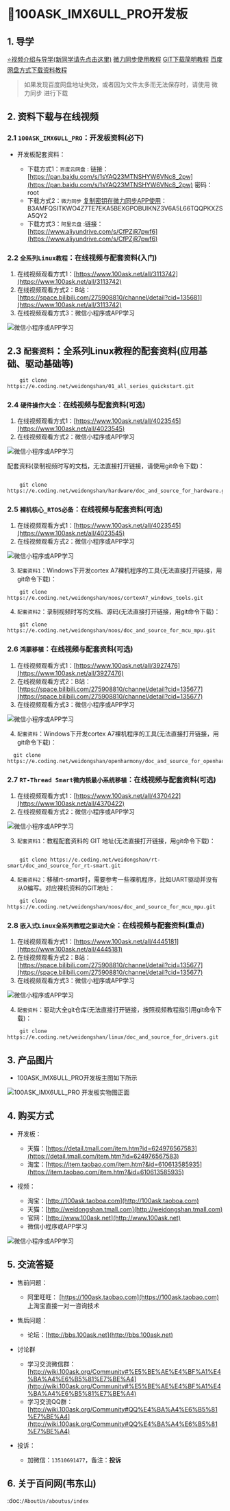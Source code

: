 # 🎫100ASK_IMX6ULL_PRO开发板

## 1. 导学

[⭐视频介绍与导学(新同学请先点击这里)](https://www.bilibili.com/video/BV1oz4y1C7jK)
[微力同步使用教程](https://download.100ask.org/tools/Software/BtsyncUserGuide/btsync_user_guide.html)
[GIT下载简明教程](https://download.100ask.org/tools/Software/git/how_to_use_git.html)
[百度网盘方式下载资料教程](http://wiki.100ask.org/BeginnerLearningRoute#.E7.99.BE.E5.BA.A6.E7.BD.91.E7.9B.98.E4.BD.BF.E7.94.A8.E6.95.99.E7.A8.8B)

> 如果发现百度网盘地址失效，或者因为文件太多而无法保存时，请使用 微力同步 进行下载


## 2. 资料下载与在线视频

### 2.1 `100ASK_IMX6ULL_PRO`：开发板资料(必下)

- 开发板配套资料：

  - 下载方式1：``百度云网盘`` : 链接：[https://pan.baidu.com/s/1sYAQ23MTNSHYW6VNc8_2pw](https://pan.baidu.com/s/1sYAQ23MTNSHYW6VNc8_2pw)   密码：root
  - 下载方式2：``微力同步``   [复制密钥在微力同步APP使用](https://download.100ask.org/tools/Software/BtsyncUserGuide/btsync_user_guide.html)：B3AMFQSITKWO4Z7TE7EKA5BEXGPOBUIKNZ3V6A5L66TQQPKXZSA5QY2
  - 下载方式3：``阿里云盘``   :链接：[https://www.aliyundrive.com/s/CfPZjR7pwf6](https://www.aliyundrive.com/s/CfPZjR7pwf6)
  
 
### 2.2 `全系列Linux教程`：在线视频与配套资料(入门)

1. 在线视频观看方式1：[https://www.100ask.net/all/3113742](https://www.100ask.net/all/3113742)
2. 在线视频观看方式2：B站：[https://space.bilibili.com/275908810/channel/detail?cid=135681](https://www.100ask.net/all/3113742)
3. 在线视频观看方式3：微信小程序或APP学习

![微信小程序或APP学习](http://photos.100ask.net/100ask/aboutus/100ASK_Applets.jpg)
   
  
  
## 2.3 `配套资料`：全系列Linux教程的配套资料(应用基础、驱动基础等)

```shell	
	git clone https://e.coding.net/weidongshan/01_all_series_quickstart.git
```

### 2.4 `硬件操作大全`：在线视频与配套资料(可选)


1. 在线视频观看方式1：[https://www.100ask.net/all/4023545](https://www.100ask.net/all/4023545)
2. 在线视频观看方式2：微信小程序或APP学习

![微信小程序或APP学习](http://photos.100ask.net/100ask/aboutus/100ASK_Applets.jpg)
   

配套资料(录制视频时写的文档，无法直接打开链接，请使用git命令下载)：

```shell
	
	git clone https://e.coding.net/weidongshan/hardware/doc_and_source_for_hardware.git
```

### 2.5 `裸机核心_RTOS必备`：在线视频与配套资料(可选)


1. 在线视频观看方式1：[https://www.100ask.net/all/4023545](https://www.100ask.net/all/4023545)
2. 在线视频观看方式2：微信小程序或APP学习

![微信小程序或APP学习](http://photos.100ask.net/100ask/aboutus/100ASK_Applets.jpg)
   
  
  
3. ``配套资料1``：Windows下开发cortex A7裸机程序的工具(无法直接打开链接，用git命令下载)：

```shell
	git clone https://e.coding.net/weidongshan/noos/cortexA7_windows_tools.git
```

4. ``配套资料2``：录制视频时写的文档、源码(无法直接打开链接，用git命令下载)：


```shell
	git clone https://e.coding.net/weidongshan/noos/doc_and_source_for_mcu_mpu.git
```
 
### 2.6 `鸿蒙移植`：在线视频与配套资料(可选)


1. 在线视频观看方式1：[https://www.100ask.net/all/3927476](https://www.100ask.net/all/3927476)
2. 在线视频观看方式2：B站：[https://space.bilibili.com/275908810/channel/detail?cid=135677](https://space.bilibili.com/275908810/channel/detail?cid=135677)
3. 在线视频观看方式3：微信小程序或APP学习

![微信小程序或APP学习](http://photos.100ask.net/100ask/aboutus/100ASK_Applets.jpg)
   
  
  
4. ``配套资料``：Windows下开发cortex A7裸机程序的工具(无法直接打开链接，用git命令下载)：

```shell
  git clone https://e.coding.net/weidongshan/openharmony/doc_and_source_for_openharmony.git
```

### 2.7 `RT-Thread Smart微内核最小系统移植`：在线视频与配套资料(可选)

1. 在线视频观看方式1：[https://www.100ask.net/all/4370422](https://www.100ask.net/all/4370422)
2. 在线视频观看方式2：微信小程序或APP学习

![微信小程序或APP学习](http://photos.100ask.net/100ask/aboutus/100ASK_Applets.jpg)
   
  
3. ``配套资料1``：教程配套资料的 GIT 地址(无法直接打开链接，用git命令下载)：


```shell
	
	git clone https://e.coding.net/weidongshan/rt-smart/doc_and_source_for_rt-smart.git

```

4. ``配套资料2``：移植rt-smart时，需要参考一些裸机程序，比如UART驱动并没有从0编写。对应裸机资料的GIT地址：

```shell
	git clone https://e.coding.net/weidongshan/noos/doc_and_source_for_mcu_mpu.git
```


### 2.8 `嵌入式Linux全系列教程之驱动大全`：在线视频与配套资料(重点)


1. 在线视频观看方式1：[https://www.100ask.net/all/4445181](https://www.100ask.net/all/4445181)
2. 在线视频观看方式2：B站：[https://space.bilibili.com/275908810/channel/detail?cid=135677](https://space.bilibili.com/275908810/channel/detail?cid=135677)
3. 在线视频观看方式3：微信小程序或APP学习

![微信小程序或APP学习](http://photos.100ask.net/100ask/aboutus/100ASK_Applets.jpg)
   
    
4. ``配套资料``：驱动大全git仓库(无法直接打开链接，按照视频教程指引用git命令下载)：


```shell
	git clone https://e.coding.net/weidongshan/linux/doc_and_source_for_drivers.git
```


## 3. 产品图片


- 100ASK_IMX6ULL_PRO开发板主图如下所示


![100ASK_IMX6ULL_PRO 开发板实物图正面](http://photos.100ask.net/100ask/products/boards/Nxp/100ask_imx6ull_pro/100ASK_IMX6ULL_positive.png)
   


## 4. 购买方式

- 开发板：
  - 天猫：[https://detail.tmall.com/item.htm?id=624976567583](https://detail.tmall.com/item.htm?id=624976567583)
  - 淘宝：[https://item.taobao.com/item.htm?&id=610613585935](https://item.taobao.com/item.htm?&id=610613585935)

- 视频：

  - 淘宝：[http://100ask.taoboa.com](http://100ask.taoboa.com)
  - 天猫：[http://weidongshan.tmall.com](http://weidongshan.tmall.com)
  - 官网：[http://www.100ask.net](http://www.100ask.net)
  - 微信小程序或APP学习
  

![微信小程序或APP学习](http://photos.100ask.net/100ask/aboutus/100ASK_Applets.jpg)
   


## 5. 交流答疑

- 售前问题：
  - 阿里旺旺： [https://100ask.taobao.com](https://100ask.taobao.com) 上淘宝直接一对一咨询技术
  
- 售后问题：
  - 论坛：[http://bbs.100ask.net](http://bbs.100ask.net)
  
- 讨论群
  - 学习交流微信群：[http://wiki.100ask.org/Community#%E5%BE%AE%E4%BF%A1%E4%BA%A4%E6%B5%81%E7%BE%A4](http://wiki.100ask.org/Community#%E5%BE%AE%E4%BF%A1%E4%BA%A4%E6%B5%81%E7%BE%A4)
  - 学习交流QQ群：  [http://wiki.100ask.org/Community#QQ%E4%BA%A4%E6%B5%81%E7%BE%A4](http://wiki.100ask.org/Community#QQ%E4%BA%A4%E6%B5%81%E7%BE%A4)

- 投诉：
  - 加微信：``13510691477``，备注：**投诉**


## 6. 关于百问网(韦东山)

 :doc:`/AboutUs/aboutus/index`
 
 
 
